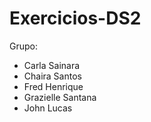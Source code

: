 # Exercicios-DS2

Grupo:
- Carla Sainara
- Chaira Santos
- Fred Henrique
- Grazielle Santana
- John Lucas
